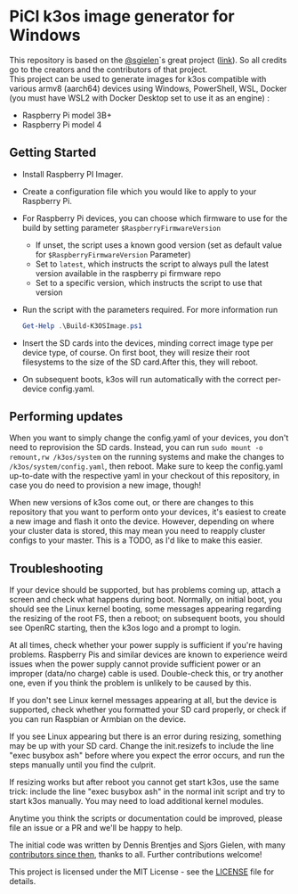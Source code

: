 # PiCl k3os image generator for Windows

This repository is based on the [@sgielen](https://github.com/sgielen)`s great project ([link](https://github.com/sgielen/picl-k3os-image-generator)). So all credits go to the creators and the contributors of that project.<br>
This project can be used to generate images for k3os compatible with various armv8 (aarch64) devices using Windows, PowerShell, WSL, Docker (you must have WSL2 with Docker Desktop set to use it as an engine) :

- Raspberry Pi model 3B+
- Raspberry Pi model 4

## Getting Started

- Install Raspberry PI Imager.
- Create a configuration file which you would like to apply to your Raspberry Pi.
- For Raspberry Pi devices, you can choose which firmware to use for the build by setting parameter `$RaspberryFirmwareVersion`
  - If unset, the script uses a known good version (set as default value for `$RaspberryFirmwareVersion` Parameter)
  - Set to `latest`, which instructs the script to always pull the latest version available in the raspberry pi firmware repo
  - Set to a specific version, which instructs the script to use that version
- Run the script with the parameters required. For more information run

  ```powershell
  Get-Help .\Build-K3OSImage.ps1
  ```

- Insert the SD cards into the devices, minding correct image type per device type, of course. On first boot, they will resize their root filesystems to the size of the SD card.After this, they will reboot.
- On subsequent boots, k3os will run automatically with the correct per-device config.yaml.

## Performing updates

When you want to simply change the config.yaml of your devices, you don't need to reprovision the SD cards. Instead, you can
run `sudo mount -o remount,rw /k3os/system` on the running systems and make the changes to `/k3os/system/config.yaml`, then
reboot. Make sure to keep the config.yaml up-to-date with the respective yaml in your checkout of this repository, in case
you do need to provision a new image, though!

When new versions of k3os come out, or there are changes to this repository that you want to perform onto your devices, it's
easiest to create a new image and flash it onto the device. However, depending on where your cluster data is stored, this may
mean you need to reapply cluster configs to your master. This is a TODO, as I'd like to make this easier.

## Troubleshooting

If your device should be supported, but has problems coming up, attach a screen and check what happens during boot. Normally,
on initial boot, you should see the Linux kernel booting, some messages appearing regarding the resizing of the root FS, then
a reboot; on subsequent boots, you should see OpenRC starting, then the k3os logo and a prompt to login.

At all times, check whether your power supply is sufficient if you're having problems. Raspberry Pis and similar devices are
known to experience weird issues when the power supply cannot provide sufficient power or an improper (data/no charge) cable
is used. Double-check this, or try another one, even if you think the problem is unlikely to be caused by this.

If you don't see Linux kernel messages appearing at all, but the device is supported, check whether you formatted your SD card properly, or check if you can run Raspbian or Armbian on the device.

If you see Linux appearing but there is an error during resizing, something may be up with your SD card. Change the
init.resizefs to include the line "exec busybox ash" before where you expect the error occurs, and run the steps manually
until you find the culprit.

If resizing works but after reboot you cannot get start k3os, use the same trick: include the line "exec busybox ash" in
the normal init script and try to start k3os manually. You may need to load additional kernel modules.

Anytime you think the scripts or documentation could be improved, please file an issue or a PR and we'll be happy to help.

The initial code was written by Dennis Brentjes and Sjors Gielen, with many
[contributors since then](https://github.com/sgielen/picl-k3os-image-generator/graphs/contributors),
thanks to all. Further contributions welcome!

This project is licensed under the MIT License - see the [LICENSE](LICENSE) file for details.
